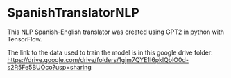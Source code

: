 # SpanishTranslatorNLP
This NLP Spanish-English translator was created using GPT2 in python with TensorFlow.

The link to the data used to train the model is in this google drive folder:
https://drive.google.com/drive/folders/1gjm7QYE1I6pklQblO0d-s2R5Fe5BUOco?usp=sharing
